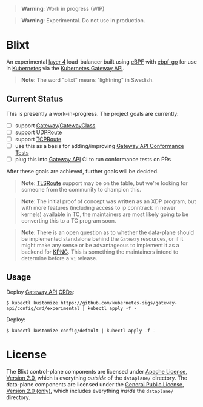 > **Warning**: Work in progress (WIP)

> **Warning**: Experimental. Do not use in production.

# Blixt

An experimental [layer 4][osi] load-balancer built using [eBPF][ebpf] with
[ebpf-go][ebpf-go] for use in [Kubernetes][k8s] via the [Kubernetes Gateway
API][gwapi].

> **Note**: The word "blixt" means "lightning" in Swedish.

[osi]:https://en.wikipedia.org/wiki/OSI_model
[ebpf]:https://www.tigera.io/learn/guides/ebpf/ebpf-xdp/
[ebpf-go]:https://github.com/cilium/ebpf
[k8s]:https://kubernetes.io
[gwapi]:https://github.com/kubernetes-sigs/gateway-api

## Current Status

This is presently a work-in-progress. The project goals are currently:

- [ ] support [Gateway][gw]/[GatewayClass][gwc]
- [ ] support [UDPRoute][udproute]
- [ ] support [TCPRoute][tcproute]
- [ ] use this as a basis for adding/improving [Gateway API Conformance Tests][gwcnf]
- [ ] plug this into [Gateway API][gwapi] CI to run conformance tests on PRs

After these goals are achieved, further goals will be decided.

> **Note**: [TLSRoute][tlsroute] support may be on the table, but we're looking
> for someone from the community to champion this.

> **Note**: The initial proof of concept was written as an XDP program, but
> with more features (including access to ip conntrack in newer kernels)
> available in TC, the maintainers are most likely going to be converting
> this to a TC program soon.

> **Note**: There is an open question as to whether the data-plane should be
> implemented standalone behind the `Gateway` resources, or if it might make
> any sense or be advantageous to implement it as a backend for [KPNG][kpng].
> This is something the maintainers intend to determine before a `v1` release.

[gw]:https://gateway-api.sigs.k8s.io/references/spec/#gateway.networking.k8s.io/v1beta1.Gateway
[gwc]:https://gateway-api.sigs.k8s.io/references/spec/#gateway.networking.k8s.io/v1beta1.GatewayClass
[udproute]:https://gateway-api.sigs.k8s.io/references/spec/#gateway.networking.k8s.io/v1alpha2.UDPRoute
[tcproute]:https://gateway-api.sigs.k8s.io/references/spec/#gateway.networking.k8s.io/v1alpha2.TCPRoute
[gwcnf]:https://github.com/kubernetes-sigs/gateway-api/tree/main/conformance
[gwapi]:https://gateway-api.sigs.k8s.io
[tlsroute]:https://gateway-api.sigs.k8s.io/references/spec/#gateway.networking.k8s.io/v1alpha2.TLSRoute
[kpng]:https://github.com/kubernetes-sigs/kpng

## Usage

Deploy [Gateway API][gwapi] [CRDs][crds]:

```console
$ kubectl kustomize https://github.com/kubernetes-sigs/gateway-api/config/crd/experimental | kubectl apply -f -
```

Deploy:

```console
$ kubectl kustomize config/default | kubectl apply -f -
```

[gwapi]:https://github.com/kubernetes-sigs/gateway-api
[crds]:https://kubernetes.io/docs/concepts/extend-kubernetes/api-extension/custom-resources/

# License

The Blixt control-plane components are licensed under [Apache License, Version
2.0][apache2], which is everything _outside_ of the `dataplane/` directory. The
data-plane components are licensed under the [General Public License, Version
2.0 (only)][gplv2], which includes everything _inside_ the `dataplane/`
directory.

[apache2]:https://github.com/Kong/blixt/blob/main/LICENSE
[gplv2]:https://github.com/Kong/blixt/blob/main/dataplane/LICENSE
